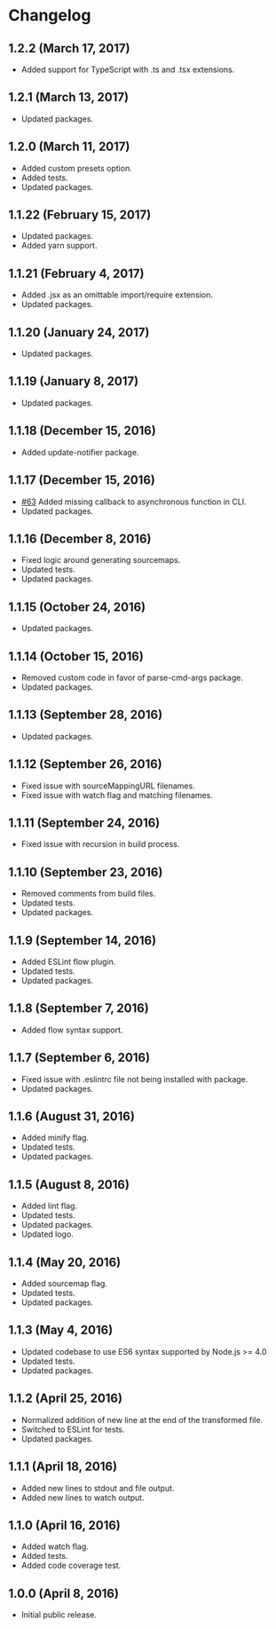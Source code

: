 # Changelog

## 1.2.2 (March 17, 2017)

- Added support for TypeScript with .ts and .tsx extensions.

## 1.2.1 (March 13, 2017)

- Updated packages.

## 1.2.0 (March 11, 2017)

- Added custom presets option.
- Added tests.
- Updated packages.

## 1.1.22 (February 15, 2017)

- Updated packages.
- Added yarn support.

## 1.1.21 (February 4, 2017)

- Added .jsx as an omittable import/require extension.
- Updated packages.

## 1.1.20 (January 24, 2017)

- Updated packages.

## 1.1.19 (January 8, 2017)

- Updated packages.

## 1.1.18 (December 15, 2016)

- Added update-notifier package.

## 1.1.17 (December 15, 2016)

- [#63](https://github.com/neogeek/spire-of-babel/issues/63) Added missing callback to asynchronous function in CLI.
- Updated packages.

## 1.1.16 (December 8, 2016)

- Fixed logic around generating sourcemaps.
- Updated tests.
- Updated packages.

## 1.1.15 (October 24, 2016)

- Updated packages.

## 1.1.14 (October 15, 2016)

- Removed custom code in favor of parse-cmd-args package.
- Updated packages.

## 1.1.13 (September 28, 2016)

- Updated packages.

## 1.1.12 (September 26, 2016)

- Fixed issue with sourceMappingURL filenames.
- Fixed issue with watch flag and matching filenames.

## 1.1.11 (September 24, 2016)

- Fixed issue with recursion in build process.

## 1.1.10 (September 23, 2016)

- Removed comments from build files.
- Updated tests.
- Updated packages.

## 1.1.9 (September 14, 2016)

- Added ESLint flow plugin.
- Updated tests.
- Updated packages.

## 1.1.8 (September 7, 2016)

- Added flow syntax support.

## 1.1.7 (September 6, 2016)

- Fixed issue with .eslintrc file not being installed with package.
- Updated packages.

## 1.1.6 (August 31, 2016)

- Added minify flag.
- Updated tests.
- Updated packages.

## 1.1.5 (August 8, 2016)

- Added lint flag.
- Updated tests.
- Updated packages.
- Updated logo.

## 1.1.4 (May 20, 2016)

- Added sourcemap flag.
- Updated tests.
- Updated packages.

## 1.1.3 (May 4, 2016)

- Updated codebase to use ES6 syntax supported by Node.js >= 4.0
- Updated tests.
- Updated packages.

## 1.1.2 (April 25, 2016)

- Normalized addition of new line at the end of the transformed file.
- Switched to ESLint for tests.
- Updated packages.

## 1.1.1 (April 18, 2016)

- Added new lines to stdout and file output.
- Added new lines to watch output.

## 1.1.0 (April 16, 2016)

- Added watch flag.
- Added tests.
- Added code coverage test.

## 1.0.0 (April 8, 2016)

- Initial public release.
